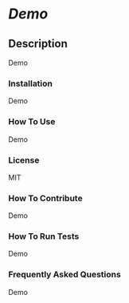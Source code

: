 
  # __*Demo*__
  ## __Description__
  Demo
  ### __Installation__
  Demo
  ### __How To Use__
  Demo
  ### __License__
  MIT
  ### __How To Contribute__
  Demo
  ### __How To Run Tests__
  Demo
  ### __Frequently Asked Questions__
  Demo
  